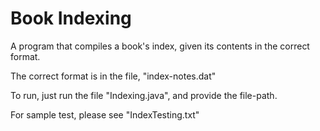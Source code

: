 # Book Indexing

A program that compiles a book's index, given its contents in the correct format.

The correct format is in the file, "index-notes.dat"

To run, just run the file "Indexing.java", and provide the file-path. 

For sample test, please see "IndexTesting.txt"
